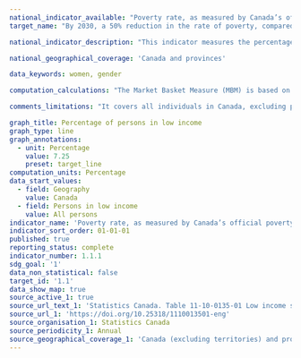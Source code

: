 ```yaml
---
national_indicator_available: "Poverty rate, as measured by Canada’s official poverty line"
target_name: "By 2030, a 50% reduction in the rate of poverty, compared to the 2015 level"

national_indicator_description: "This indicator measures the percentage of persons in low income using the Market Basket Measures (MBM), which was adopted as Canada's Official Poverty Line. According to the MBM, a family lives in poverty if it does not have enough income to purchase a specific basket of goods and services in its community."

national_geographical_coverage: 'Canada and provinces'

data_keywords: women, gender

computation_calculations: "The Market Basket Measure (MBM) is based on the cost of a specific basket of goods and services representing a modest, basic standard of living. It includes the costs of food, clothing, shelter, transportation and other items for a reference family. These costs are compared to the disposable income of families to determine whether or not they fall below the poverty line."

comments_limitations: "It covers all individuals in Canada, excluding persons living on reserves and other Aboriginal settlements in the provinces, the institutionalized population, and households in extremely remote areas with very low population density. Overall, these exclusions amount to less than 2 percent of the population."

graph_title: Percentage of persons in low income
graph_type: line
graph_annotations:
  - unit: Percentage
    value: 7.25
    preset: target_line
computation_units: Percentage
data_start_values:
  - field: Geography
    value: Canada
  - field: Persons in low income
    value: All persons
indicator_name: 'Poverty rate, as measured by Canada’s official poverty line'
indicator_sort_order: 01-01-01
published: true
reporting_status: complete
indicator_number: 1.1.1
sdg_goal: '1'
data_non_statistical: false
target_id: '1.1'
data_show_map: true
source_active_1: true
source_url_text_1: 'Statistics Canada. Table 11-10-0135-01 Low income statistics by age, sex and economic family type'
source_url_1: 'https://doi.org/10.25318/1110013501-eng'
source_organisation_1: Statistics Canada
source_periodicity_1: Annual
source_geographical_coverage_1: 'Canada (excluding territories) and provinces'
---
```

